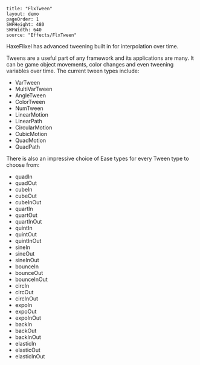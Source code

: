```
title: "FlxTween"
layout: demo
pageOrder: 1
SWFHeight: 480
SWFWidth: 640
source: "Effects/FlxTween"
```

HaxeFlixel has advanced tweening built in for interpolation over time.

Tweens are a useful part of any framework and its applications are many. It can be game object movements, color changes and even tweening variables over time. The current tween types include:

<ul class="columns-2">
	<li>VarTween</li>
	<li>MultiVarTween</li>
	<li>AngleTween</li>
	<li>ColorTween</li>
	<li>NumTween</li>
	<li>LinearMotion</li>
	<li>LinearPath</li>
	<li>CircularMotion</li>
	<li>CubicMotion</li>
	<li>QuadMotion</li>
	<li>QuadPath</li>
</ul>

There is also an impressive choice of Ease types for every Tween type to choose from:

<ul class="columns-2">
	<li>quadIn</li>
	<li>quadOut</li>
	<li>cubeIn</li>
	<li>cubeOut</li>
	<li>cubeInOut</li>
	<li>quartIn</li>
	<li>quartOut</li>
	<li>quartInOut</li>
	<li>quintIn</li>
	<li>quintOut</li>
	<li>quintInOut</li>
	<li>sineIn</li>
	<li>sineOut</li>
	<li>sineInOut</li>
	<li>bounceIn</li>
	<li>bounceOut</li>
	<li>bounceInOut</li>
	<li>circIn</li>
	<li>circOut</li>
	<li>circInOut</li>
	<li>expoIn</li>
	<li>expoOut</li>
	<li>expoInOut</li>
	<li>backIn</li>
	<li>backOut</li>
	<li>backInOut</li>
	<li>elasticIn</li>
	<li>elasticOut</li>
	<li>elasticInOut</li>
</ul>
